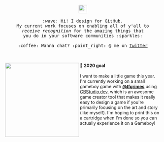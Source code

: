 <p align="center">
  <img src="https://user-images.githubusercontent.com/5679180/79618120-0daffb80-80be-11ea-819e-d2b0fa904d07.gif" width="27px">
  <br><br>
  <samp>
    :wave: Hi! I design for GitHub.
    <br>My current work focuses on enabling all of y'all to
      <br><em>receive recognition</em> for the amazing things that
    <br>you do in your software communities :sparkles:
    <br><br>:coffee: Wanna chat? :point_right: @ me on <a href="https://twitter.com/pifafu">Twitter</a>
  </samp>
</p>


<br><br><img src="https://i.imgur.com/kdKhgx6.gif" width="240px" align="left" valign="middle"> **:telescope: 2020 goal**<br><br>
I want to make a little game this year.<br>I'm currently working on a small gameboy game with [**@tfgrimes**](https://github.com/tfgrimes) using [GBStudio.dev](https://github.com/chrismaltby/gb-studio), which is an awesome game creator tool that makes it really easy to design a game if you're primarily focusing on the art and story (like myself). I'm hoping to print this on a cartridge when I'm done so you can actually experience it on a Gameboy!

